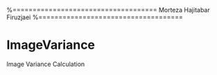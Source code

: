 %====================================
Morteza Hajitabar Firuzjaei
%====================================
# ImageVariance
Image Variance Calculation

